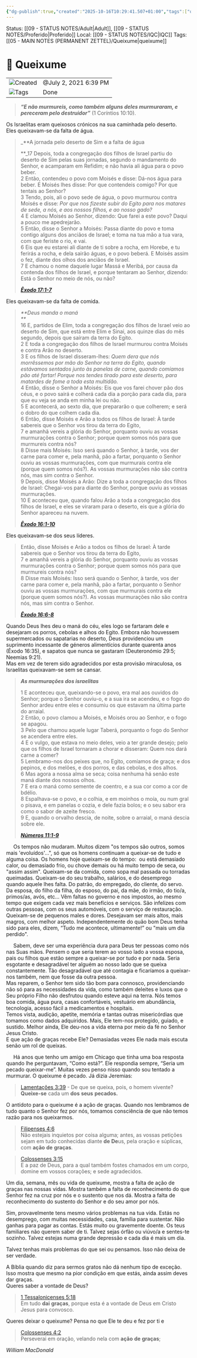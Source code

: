 ```yaml
---
{"dg-publish":true,"created":"2025-10-16T10:29:41.507+01:00","tags":["queixume"],"mature-status":"Adult","message_category":"Devocional","permalink":"/05-main-notes-permanent-zettel/queixume/","dgPassFrontmatter":true,"noteIcon":"child","updated":"2025-10-18T20:28:12.571+01:00"}
---
```


Status: [[09 - STATUS NOTES/Adult\|Adult]], [[09 - STATUS NOTES/Proferido\|Proferido]]
Local: [[09 - STATUS NOTES/IQC\|IQC]]
Tags: [[05 - MAIN NOTES (PERMANENT ZETTEL)/Queixume\|queixume]]
# 📓 Queixume

|                                                        |                       |
| ------------------------------------------------------ | --------------------- |
| ![](Dashboard/Attachments/clock_gray%20227.svg)Created | @July 2, 2021 6:39 PM |
| ![](Dashboard/Attachments/list_gray%20961.svg)Tags     | Done                  |

> _**“E não murmureis, como também alguns deles murmuraram, e pereceram pelo destruidor”**_ (1 Coríntios 10:10).

Os Israelitas eram queixosos crónicos na sua caminhada pelo deserto.  
Eles queixavam-se da falta de água.

> _**A jornada pelo deserto de Sim e a falta de água  
>   
> **_17 Depois, toda a congregação dos filhos de Israel partiu do deserto de Sim pelas suas jornadas, segundo o mandamento do Senhor, e acamparam em Refidim; e não havia ali água para o povo beber.  
> 2 Então, contendeu o povo com Moisés e disse: Dá-nos água para beber. E Moisés lhes disse: Por que contendeis comigo? Por que tentais ao Senhor?  
> 3 Tendo, pois, ali o povo sede de água, o povo murmurou contra Moisés e disse: _Por que nos fizeste subir do Egito para nos matares de sede, a nós, e aos nossos filhos, e ao nosso gado?_  
> 4 E clamou Moisés ao Senhor, dizendo: Que farei a este povo? Daqui a pouco me apedrejarão.  
> 5 Então, disse o Senhor a Moisés: Passa diante do povo e toma contigo alguns dos anciãos de Israel; e toma na tua mão a tua vara, com que feriste o rio, e vai.  
> 6 Eis que eu estarei ali diante de ti sobre a rocha, em Horebe, e tu ferirás a rocha, e dela sairão águas, e o povo beberá. E Moisés assim o fez, diante dos olhos dos anciãos de Israel.  
> 7 E chamou o nome daquele lugar Massá e Meribá, por causa da contenda dos filhos de Israel, e porque tentaram ao Senhor, dizendo: Está o Senhor no meio de nós, ou não?  
>   
> _**[Êxodo 17:1-7](https://www.biblegateway.com/passage/?search=%C3%8Axodo+17%3A1-7&version=ARC)**_

Eles queixavam-se da falta de comida.

> _**Deus manda o maná  
> **_  
> 16 E, partidos de Elim, toda a congregação dos filhos de Israel veio ao deserto de Sim, que está entre Elim e Sinai, aos quinze dias do mês segundo, depois que saíram da terra do Egito.  
> 2 E toda a congregação dos filhos de Israel murmurou contra Moisés e contra Arão no deserto.  
> 3 E os filhos de Israel disseram-lhes: _Quem dera que nós morrêssemos por mão do Senhor na terra do Egito, quando estávamos sentados junto às panelas de carne, quando comíamos pão até fartar! Porque nos tendes tirado para este deserto, para matardes de fome a toda esta multidão._  
> 4 Então, disse o Senhor a Moisés: Eis que vos farei chover pão dos céus, e o povo sairá e colherá cada dia a porção para cada dia, para que eu veja se anda em minha lei ou não.  
> 5 E acontecerá, ao sexto dia, que prepararão o que colherem; e será o dobro do que colhem cada dia.  
> 6 Então, disse Moisés e Arão a todos os filhos de Israel: À tarde sabereis que o Senhor vos tirou da terra do Egito,  
> 7 e amanhã vereis a glória do Senhor, porquanto ouviu as vossas murmurações contra o Senhor; porque quem somos nós para que murmureis contra nós?  
> 8 Disse mais Moisés: Isso será quando o Senhor, à tarde, vos der carne para comer e, pela manhã, pão a fartar, porquanto o Senhor ouviu as vossas murmurações, com que murmurais contra ele (porque quem somos nós?). As vossas murmurações não são contra nós, mas sim contra o Senhor.  
> 9 Depois, disse Moisés a Arão: Dize a toda a congregação dos filhos de Israel: Chegai-vos para diante do Senhor, porque ouviu as vossas murmurações.  
> 10 E aconteceu que, quando falou Arão a toda a congregação dos filhos de Israel, e eles se viraram para o deserto, eis que a glória do Senhor apareceu na nuvem.  
>   
> _**[Êxodo 16:1-10](https://www.biblegateway.com/passage/?search=%C3%8Axodo+16%3A1-10&version=ARC)**_

Eles queixavam-se dos seus líderes.

> Então, disse Moisés e Arão a todos os filhos de Israel: À tarde sabereis que o Senhor vos tirou da terra do Egito,  
> 7 e amanhã vereis a glória do Senhor, porquanto ouviu as vossas murmurações contra o Senhor; porque quem somos nós para que murmureis contra nós?  
> 8 Disse mais Moisés: Isso será quando o Senhor, à tarde, vos der carne para comer e, pela manhã, pão a fartar, porquanto o Senhor ouviu as vossas murmurações, com que murmurais contra ele (porque quem somos nós?). As vossas murmurações não são contra nós, mas sim contra o Senhor.  
>   
> _**[Êxodo 16:6-8](https://www.biblegateway.com/passage/?search=%C3%8Axodo+16%3A6-8&version=ARC)**_

Quando Deus lhes deu o maná do céu, eles logo se fartaram dele e desejaram os porros, cebolas e alhos do Egito. Embora não houvessem supermercados ou sapatarias no deserto, Deus providenciou um suprimento incessante de géneros alimentícios durante quarenta anos (Êxodo 16:35), e sapatos que nunca se gastaram (Deuteronómio 29:5; Neemias 9:21).  
Mas em vez de terem sido agradecidos por esta provisão miraculosa, os Israelitas queixavam-se sem se cansar.

> _**As murmurações dos israelitas**_  
>   
> 1 E aconteceu que, queixando-se o povo, era mal aos ouvidos do Senhor; porque o Senhor ouviu-o, e a sua ira se acendeu, e o fogo do Senhor ardeu entre eles e consumiu os que estavam na última parte do arraial.  
> 2 Então, o povo clamou a Moisés, e Moisés orou ao Senhor, e o fogo se apagou.  
> 3 Pelo que chamou aquele lugar Taberá, porquanto o fogo do Senhor se acendera entre eles.  
> 4 E o vulgo, que estava no meio deles, veio a ter grande desejo; pelo que os filhos de Israel tornaram a chorar e disseram: Quem nos dará carne a comer?  
> 5 Lembramo-nos dos peixes que, no Egito, comíamos de graça; e dos pepinos, e dos melões, e dos porros, e das cebolas, e dos alhos.  
> 6 Mas agora a nossa alma se seca; coisa nenhuma há senão este maná diante dos nossos olhos.  
> 7 E era o maná como semente de coentro, e a sua cor como a cor de bdélio.  
> 8 Espalhava-se o povo, e o colhia, e em moinhos o moía, ou num gral o pisava, e em panelas o cozia, e dele fazia bolos; e o seu sabor era como o sabor de azeite fresco.  
> 9 E, quando o orvalho descia, de noite, sobre o arraial, o maná descia sobre ele.  
>   
> _**[Números 11:1-9](https://www.biblegateway.com/passage/?search=N%C3%BAmeros%2011&version=ARC)**_

  
     Os tempos não mudaram. Muitos dizem "os tempos são outros, somos mais 'evoluídos'...", só que os homens continuam a queixar-se de tudo e alguma coisa. Os homens hoje queixam-se do tempo:  ou está demasiado calor, ou demasiado frio, ou chove demais ou há muito tempo de seca, ou "assim assim". Queixam-se da comida, como sopa mal passada ou torradas queimadas. Queixam-se do seu trabalho, salários, e do desemprego quando aquele lhes falta. Do patrão, do empregado, do cliente, do servo. Da esposa, do filho da filha, do esposo, do pai, da mãe, do irmão, do tio/a, primos/as, avós, etc... Vêm faltas no governo e nos impostos, ao mesmo tempo que exigem cada vez mais benefícios e serviços. São infelizes com outras pessoas, com os seus automóveis, com o serviço de restauração. Queixam-se de pequenos males e dores. Desejavam ser mais altos, mais magros, com melhor aspeto. Independentemente do quão bom Deus tenha sido para eles, dizem, “Tudo me acontece, ultimamente!” ou "mais um dia perdido".

  
     Sabem, deve ser uma experiência dura para Deus ter pessoas como nós nas Suas mãos. Pensem o que seria terem ao vosso lado a vossa esposa, pais ou filhos que estão sempre a queixar-se por tudo e por nada. Seria esgotante e desagradável ter alguém ao nosso lado que se queixa constantemente. Tão desagradável que até contagia e ficaríamos a queixar-nos também, nem que fosse da outra pessoa.  
Mas reparem, o Senhor tem sido tão bom para connosco, providenciando não só para as necessidades da vida, como também deleites e luxos que o Seu próprio Filho não desfrutou quando esteve aqui na terra. Nós temos boa comida, água pura, casas confortáveis, vestuário em abundância, tecnologia, acesso fácil a medicamentos e hospitais.  
Temos vista, audição, apetite, memória e tantas outras misericórdias que tomamos como dados adquiridos. Mais, Ele tem-nos protegido, guiado, e sustido. Melhor ainda, Ele deu-nos a vida eterna por meio da fé no Senhor Jesus Cristo.  
E que ação de graças recebe Ele? Demasiadas vezes Ele nada mais escuta senão um rol de queixas.

  
     Há anos que tenho um amigo em Chicago que tinha uma boa resposta quando lhe perguntavam, “Como está?”. Ele respondia sempre, “Seria um pecado queixar-me”. Muitas vezes penso nisso quando sou tentado a murmurar. O queixume é pecado. Já dizia Jeremias:

> [Lamentações 3:39](https://www.biblegateway.com/passage/?search=Lamenta%C3%A7%C3%B5es%203%3A39&version=ARC) - De que se queixa, pois, o homem vivente? **Queixe-se** cada um **dos** **seus** **pecados.**

O antídoto para o queixume é a ação de graças. Quando nos lembramos de tudo quanto o Senhor fez por nós, tomamos consciência de que não temos razão para nos queixarmos.

> [Filipenses 4:6](https://www.biblegateway.com/passage/?search=Filipenses%204%3A6&version=ARC)  
> Não estejais inquietos por coisa alguma; antes, as vossas petições sejam em tudo conhecidas diante **de** **De**us, pela oração e súplicas, com **ação** **de** **graças**.

> [Colossenses 3:15](https://www.biblegateway.com/passage/?search=Colossenses%203%3A15&version=ARC)  
> E a paz de Deus, para a qual também fostes chamados em um corpo, domine em vossos corações; e sede agradecidos.

Um dia, semana, mês ou vida de queixume, mostra a falta de ação de graças nas nossas vidas. Mostra também a falta de reconhecimento do que Senhor fez na cruz por nós e o sustento que nos dá. Mostra a falta de reconhecimento do sustento do Senhor e do seu amor por nós.

Sim, provavelmente tens mesmo vários problemas na tua vida. Estás no desemprego, com muitas necessidades, casa, família para sustentar. Não ganhas para pagar as contas. Estás muito ou gravemente doente. Os teus familiares não querem saber de ti. Talvez sejas órfão ou viúvo/a e sentes-te sozinho. Talvez estejas numa grande depressão e cada dia é mais um dia.

Talvez tenhas mais problemas do que sei ou pensamos. Isso não deixa de ser verdade.

A Bíblia quando diz para sermos gratos não dá nenhum tipo de exceção. Isso mostra que mesmo na pior condição em que estás, ainda assim deves dar graças.  
Queres saber a vontade de Deus?

> [1 Tessalonicenses 5:18](https://www.biblegateway.com/passage/?search=1%20Tessalonicenses%205%3A18&version=ARC)  
> Em tudo **dai** **graças**, porque esta é a vontade de Deus em Cristo Jesus para convosco.

Queres deixar o queixume? Pensa no que Ele te deu e fez por ti e

> [Colossenses 4:2](https://www.biblegateway.com/passage/?search=Colossenses%204%3A2&version=ARC)  
> Perseverai em oração, velando nela com **ação** **de** **graças**;

_William MacDonald_